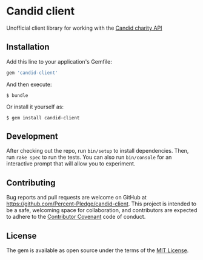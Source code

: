 # Candid client

Unofficial client library for working with the [Candid charity API](https://developer.candid.org)

## Installation

Add this line to your application's Gemfile:

```ruby
gem 'candid-client'
```

And then execute:

    $ bundle

Or install it yourself as:

    $ gem install candid-client

## Development

After checking out the repo, run `bin/setup` to install dependencies. Then, run `rake spec` to run the tests. You can also run `bin/console` for an interactive prompt that will allow you to experiment.

## Contributing

Bug reports and pull requests are welcome on GitHub at https://github.com/Percent-Pledge/candid-client. This project is intended to be a safe, welcoming space for collaboration, and contributors are expected to adhere to the [Contributor Covenant](http://contributor-covenant.org) code of conduct.

## License

The gem is available as open source under the terms of the [MIT License](https://opensource.org/licenses/MIT).
